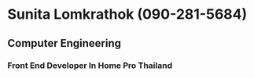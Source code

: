 # Sunita Lomkrathok (090-281-5684)
## Computer Engineering
### Front End Developer In Home Pro Thailand

